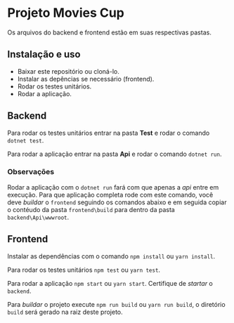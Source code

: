 # Projeto Movies Cup

Os arquivos do backend e frontend estão em suas respectivas pastas.

## Instalação e uso

* Baixar este repositório ou cloná-lo.
* Instalar as depências se necessário (frontend).
* Rodar os testes unitários.
* Rodar a aplicação.

## Backend

Para rodar os testes unitários entrar na pasta **Test** e rodar o comando `dotnet test`.

Para rodar a aplicação entrar na pasta **Api** e rodar o comando `dotnet run`.

### Observações

Rodar a aplicação com o `dotnet run` fará com que apenas a *api* entre em execução. Para que aplicação completa rode com este comando, você deve *buildar* o `frontend` seguindo os comandos abaixo e em seguida copiar o contéudo da pasta `frontend\build` para dentro da pasta `backend\Api\wwwroot`.

## Frontend

Instalar as dependências com o comando `npm install` ou `yarn install`.

Para rodar os testes unitários `npm test` ou `yarn test`.

Para rodar a aplicação `npm start` ou `yarn start`. Certifique de *startar* o `backend`.

Para *buildar* o projeto execute `npm run build` ou `yarn run build`, o diretório `build` será gerado na raiz deste projeto.
